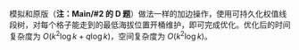模拟和原版（**注：Main/#2 的 D 题**）做法一样的加边操作，使用可持久化权值线段树，对每个格子能走到的最低海拔位置开桶维护，即可完成优化。优化后的时间复杂度为 $O(k^2 \log k + q \log k)$，空间复杂度为 $O(k^2 \log k)$。
